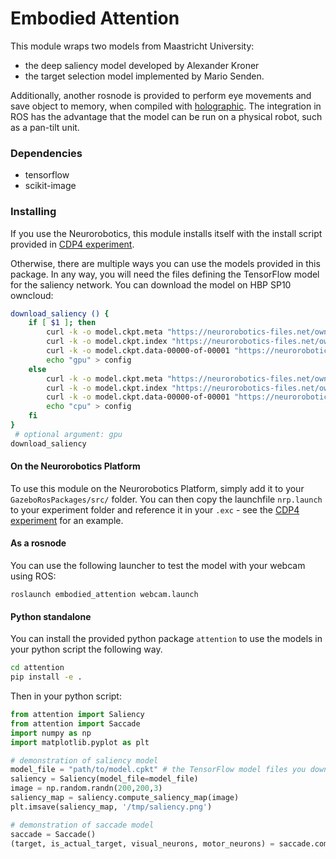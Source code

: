Embodied Attention
==================

This module wraps two models from Maastricht University:
- the deep saliency model developed by Alexander Kroner
- the target selection model implemented by Mario Senden.

Additionally, another rosnode is provided to perform eye movements and save object to memory, when compiled with [holographic](https://github.com/HBPNeurorobotics/holographic).
The integration in ROS has the advantage that the model can be run on a physical robot, such as a pan-tilt unit.

### Dependencies

* tensorflow
* scikit-image

### Installing

If you use the Neurorobotics, this module installs itself with the install script provided in [CDP4 experiment](https://github.com/HBPNeurorobotics/CDP4_experiment).

Otherwise, there are multiple ways you can use the models provided in this package.
In any way, you will need the files defining the TensorFlow model for the saliency network.
You can download the model on HBP SP10 owncloud:

```bash
download_saliency () {
    if [ $1 ]; then
        curl -k -o model.ckpt.meta "https://neurorobotics-files.net/owncloud/index.php/s/hdjl7TjzSUqF1Ww/download"
        curl -k -o model.ckpt.index "https://neurorobotics-files.net/owncloud/index.php/s/DCPB80foqkteuC4/download"
        curl -k -o model.ckpt.data-00000-of-00001 "https://neurorobotics-files.net/owncloud/index.php/s/bkpmmvrVkeELapr/download"
        echo "gpu" > config
    else
        curl -k -o model.ckpt.meta "https://neurorobotics-files.net/owncloud/index.php/s/TNpWFSX8xLvfbYD/download"
        curl -k -o model.ckpt.index "https://neurorobotics-files.net/owncloud/index.php/s/sDCFUGTrzJyhDA5/download"
        curl -k -o model.ckpt.data-00000-of-00001 "https://neurorobotics-files.net/owncloud/index.php/s/Scti429S7D11tMv/download"
        echo "cpu" > config
    fi
}
 # optional argument: gpu
download_saliency
```

#### On the Neurorobotics Platform

To use this module on the Neurorobotics Platform, simply add it to your ``GazeboRosPackages/src/`` folder.
You can then copy the launchfile ``nrp.launch`` to your experiment folder and reference it in your ``.exc`` - see the [CDP4 experiment](https://github.com/HBPNeurorobotics/CDP4_experiment) for an example.

#### As a rosnode

You can use the following launcher to test the model with your webcam using ROS:

    roslaunch embodied_attention webcam.launch

#### Python standalone

You can install the provided python package ```attention``` to use the models in your python script the following way.

```bash
cd attention
pip install -e .
```

Then in your python script:

```python
from attention import Saliency
from attention import Saccade
import numpy as np
import matplotlib.pyplot as plt

# demonstration of saliency model
model_file = "path/to/model.cpkt" # the TensorFlow model files you downloaded from HBP SP10 owncloud
saliency = Saliency(model_file=model_file)
image = np.random.randn(200,200,3)
saliency_map = saliency.compute_saliency_map(image)
plt.imsave(saliency_map, '/tmp/saliency.png')

# demonstration of saccade model
saccade = Saccade()
(target, is_actual_target, visual_neurons, motor_neurons) = saccade.compute_saccade_target(saliency_map, dt=1000)
```
